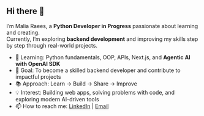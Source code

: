 ## Hi there 👋

I’m Malia Raees, a **Python Developer in Progress** passionate about learning and creating.  
Currently, I’m exploring **backend development** and improving my skills step by step through real-world projects.  

- 🌱 Learning: Python fundamentals, OOP, APIs, Next.js, and **Agentic AI with OpenAI SDK**   
- 🎯 Goal: To become a skilled backend developer and contribute to impactful projects  
- 📚 Approach: Learn → Build → Share → Improve  
- 💡 Interest: Building web apps, solving problems with code, and exploring modern AI-driven tools 
- 📫 How to reach me: [LinkedIn](linkedin.com/in/malia-raees-khan) | [Email](maliaraees2@gmail.com)

